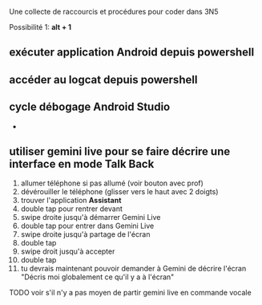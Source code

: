 Une collecte de raccourcis et procédures pour coder dans 3N5

Possibilité 1: **alt + 1**

## exécuter application Android depuis powershell

## accéder au logcat depuis powershell

## cycle débogage Android Studio
- 


## utiliser gemini live pour se faire décrire une interface en mode Talk Back
1. allumer téléphone si pas allumé (voir bouton avec prof)
2. dévérouiller le téléphone (glisser vers le haut avec 2 doigts)
3. trouver l'application **Assistant**
4. double tap pour rentrer devant
5. swipe droite jusqu'à démarrer Gemini Live
6. double tap pour entrer dans Gemini Live
7. swipe droite jusqu'à partage de l'écran
8. double tap
9. swipe droit jusqu'à accepter
10. double tap
11. tu devrais maintenant pouvoir demander à Gemini de décrire l'écran "Décris moi globalement ce qu'il y a à l'écran"

TODO voir s'il n'y a pas moyen de partir gemini live en commande vocale

